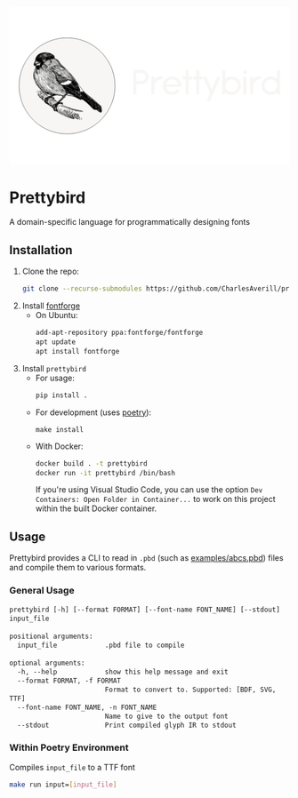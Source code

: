![Bullfinch Logo](.github/images/logo.png)

# Prettybird

A domain-specific language for programmatically designing fonts

## Installation

1. Clone the repo:
    ```bash
    git clone --recurse-submodules https://github.com/CharlesAverill/prettybird.git
    ```
2. Install [fontforge](https://fontforge.org/en-US/downloads/)
    - On Ubuntu:
        ```bash
        add-apt-repository ppa:fontforge/fontforge
        apt update
        apt install fontforge
        ```
3. Install `prettybird`
    - For usage:
        ```bash
        pip install .
        ```
    - For development (uses [poetry](https://python-poetry.org/)):
        ```
        make install
        ```
    - With Docker:
        ```bash
        docker build . -t prettybird
        docker run -it prettybird /bin/bash
        ```
        If you're using Visual Studio Code, you can use the option `Dev Containers: Open Folder in Container...` to work on this project within the built Docker container.

## Usage

Prettybird provides a CLI to read in `.pbd` (such as [examples/abcs.pbd](examples/abcs.pbd)) files and compile them to various formats.

### General Usage

```
prettybird [-h] [--format FORMAT] [--font-name FONT_NAME] [--stdout] input_file

positional arguments:
  input_file            .pbd file to compile

optional arguments:
  -h, --help            show this help message and exit
  --format FORMAT, -f FORMAT
                        Format to convert to. Supported: [BDF, SVG, TTF]
  --font-name FONT_NAME, -n FONT_NAME
                        Name to give to the output font
  --stdout              Print compiled glyph IR to stdout
```

### Within Poetry Environment

Compiles `input_file` to a TTF font

```bash
make run input=[input_file]
```
